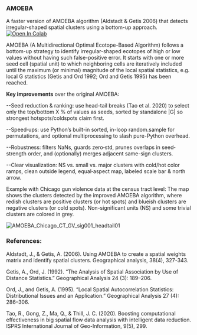 ### AMOEBA
A faster version of AMOEBA algorithm (Aldstadt & Getis 2006) that detects irregular-shaped spatial clusters using a bottom-up approach. 
[![Open In Colab](https://colab.research.google.com/assets/colab-badge.svg)](https://colab.research.google.com/github/bobyellow/AMOEBA/blob/main/AMOEBA_main%26visual.py)


AMOEBA (A Multidirectional Optimal Ecotope-Based Algorithm) follows a bottom-up strategy to identify irregular-shaped ecotopes of high or low values without having such false-positive error. It starts with one or more seed cell (spatial unit) to which neighboring cells are iteratively included until the maximum (or minimal) magnitude of the local spatial statistics, e.g. local G statistics (Getis and Ord 1992; Ord and Getis 1995) has been reached. 


**Key improvements** over the original AMOEBA:

  --Seed reduction & ranking: use head-tail breaks (Tao et al. 2020) to select only the top/bottom X % of values as seeds, sorted by standalone |G| so strongest hotspots/coldspots claim first.
  
  --Speed‐ups: use Python’s built-in sorted, in-loop random.sample for permutations, and optional multiprocessing to slash pure-Python overhead.
  
  --Robustness: filters NaNs, guards zero‐std, prunes overlaps in seed‐strength order, and (optionally) merges adjacent same-sign clusters.
  
  --Clear visualization: NS vs. small vs. major clusters with cold/hot color ramps, clean outside legend, equal‐aspect map, labeled scale bar & north arrow.


Example with Chicago gun violence data at the census tract level:
The map shows the clusters detected by the improved AMOEBA algorithm, where redish clusters are positive clusters (or hot spots) and blueish clusters are negative clusters (or cold spots). Non-significant units (NS) and some trivial clusters are colored in grey. 

![AMOEBA_Chicago_CT_GV_sig001_headtail01](https://github.com/user-attachments/assets/31b7c4cd-8b48-4a4b-8ceb-9fad9f3c8f1a)



### References:
Aldstadt, J., & Getis, A. (2006). Using AMOEBA to create a spatial weights matrix and identify spatial clusters. Geographical analysis, 38(4), 327-343.

Getis, A., Ord, J. (1992). “The Analysis of Spatial Association by Use of Distance Statistics.” Geographical Analysis 24 (3): 189–206.

Ord, J., and Getis, A. (1995). “Local Spatial Autocorrelation Statistics: Distributional Issues and an Application.” Geographical Analysis 27 (4): 286–306.

Tao, R., Gong, Z., Ma, Q., & Thill, J. C. (2020). Boosting computational effectiveness in big spatial flow data analysis with intelligent data reduction. ISPRS International Journal of Geo-Information, 9(5), 299.
